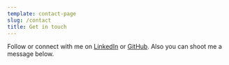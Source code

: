 ```yaml
---
template: contact-page
slug: /contact
title: Get in touch
---
```

Follow or connect with me on [LinkedIn](https://www.linkedin.com/in/alishersadikov/) or [GitHub](https://github.com/alishersadikov)[](https://www.linkedin.com/in/alishersadikov/). Also you can shoot me a message below.